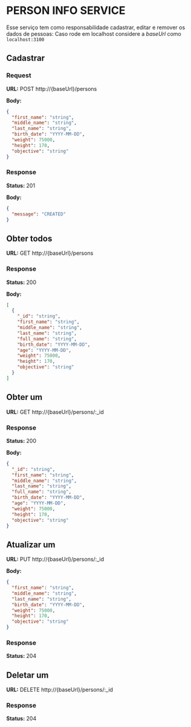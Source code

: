 # PERSON INFO SERVICE

Esse serviço tem como responsabilidade cadastrar, editar e remover os dados de pessoas:
Caso rode em localhost considere a _baseUrl_ como `localhost:3100`

## Cadastrar

### Request

**URL:** POST http://{baseUrl}/persons

**Body:**

```json
{
  "first_name": "string",
  "middle_name": "string",
  "last_name": "string",
  "birth_date": "YYYY-MM-DD",
  "weight": 75000,
  "height": 170,
  "objective": "string"
}
```

### Response

**Status:** 201

**Body:**

```json
{
  "message": "CREATED"
}
```

## Obter todos

**URL:** GET http://{baseUrl}/persons

### Response

**Status:** 200

**Body:**

```json
[
  {
    "_id": "string",
    "first_name": "string",
    "middle_name": "string",
    "last_name": "string",
    "full_name": "string",
    "birth_date": "YYYY-MM-DD",
    "age": "YYYY-MM-DD",
    "weight": 75000,
    "height": 170,
    "objective": "string"
  }
]
```

## Obter um

**URL:** GET http://{baseUrl}/persons/:\_id

### Response

**Status:** 200

**Body:**

```json
{
  "_id": "string",
  "first_name": "string",
  "middle_name": "string",
  "last_name": "string",
  "full_name": "string",
  "birth_date": "YYYY-MM-DD",
  "age": "YYYY-MM-DD",
  "weight": 75000,
  "height": 170,
  "objective": "string"
}
```

## Atualizar um

**URL:** PUT http://{baseUrl}/persons/:\_id

**Body:**

```json
{
  "first_name": "string",
  "middle_name": "string",
  "last_name": "string",
  "birth_date": "YYYY-MM-DD",
  "weight": 75000,
  "height": 170,
  "objective": "string"
}
```

### Response

**Status:** 204

## Deletar um

**URL:** DELETE http://{baseUrl}/persons/:\_id

### Response

**Status:** 204
